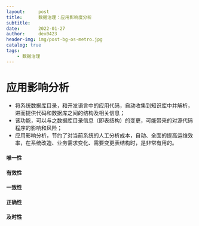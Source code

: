 ```yaml
---
layout:     post
title:      数据治理：应用影响度分析
subtitle:   
date:       2022-01-27
author:     dex0423
header-img: img/post-bg-os-metro.jpg
catalog: true
tags:
    - 数据治理
---
```


# 应用影响分析

#### 

- 将系统数据库目录，和开发语言中的应用代码，自动收集到知识库中并解析，进而提供代码和数据库之间的结构及相关信息；
- 该功能，可以与之数据库目录信息（即表结构）的变更，可能带来的对源代码程序的影响和风险；
- 应用影响分析，节约了对当前系统的人工分析成本，自动、全面的提高运维效率，在系统改造、业务需求变化、需要变更表结构时，是非常有用的。


#### 唯一性


#### 有效性


#### 一致性


#### 正确性


#### 及时性





